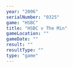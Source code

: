 ```yaml
---
year: "2006"
serialNumber: "0325" 
game: "HSBC"
title: "HSBC v The Min"
gameLocation: ""
gameDate: ""
result: ""
resultType: ""
type: "game"
---
```

